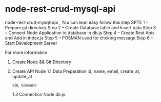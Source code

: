 # node-rest-crud-mysql-api
node-rest-crud-mysql-api , You can lean easy follow this step
 SPTE 1 - Prepare git directory
 Step 2 – Create Database table and Insert data
 Step 3 – Connect Node Application to database in db.js
 Step 4 – Create Rest Apis and Add in index.js
 Step 5 – POSMAN used for cheking message
 Step 6 – Start Development Server

For more information
 1. Create Node && Git Directory
    
 2. Create API Node 
    1.1 Data Preparation
        id, name, email, create_at, update_at
    
        SQL Command 
        



    1.3 Connection Node db.js
      
    